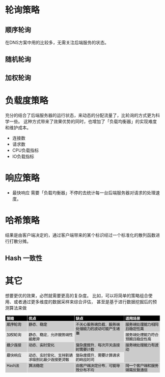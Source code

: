 # 轮询策略
## 顺序轮询

在DNS方案中用的比较多，无需关注后端服务的状态。

## 随机轮询
## 加权轮询

# 负载度策略
充分的结合了后端服务器的运行状态，来动态的分配流量了，比轮询的方式更为科学一些。
这种方式带来了效果优势的同时，也增加了「负载均衡器」的实现难度和维护成本。

* 连接数
* 请求数
* CPU负载指标
* IO负载指标

# 响应策略
* 最快响应
需要「负载均衡器」不停的去统计每一台后端服务器对请求的处理速度。

# 哈希策略

结果是由客户端决定的，通过客户端带来的某个标识经过一个标准化的散列函数进行打散分摊。

## Hash 一致性

# 其它

想要更优的效果，必然就需要更高的复杂度。
比如，可以将简单的策略组合使用、或者通过更多维度的数据采样来综合评估，
甚至是基于进行数据挖掘后的预测算法来做

![](../../_pic/forwarding-strategy.jpg)
